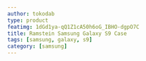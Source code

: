 ```yaml
---
author: tokodab
type: product
featimg: 1dGd1ya-qQ1Z1cA50h6oG_IBHO-dgpO7C
title: Ramstein Samsung Galaxy S9 Case
tags: [samsung, galaxy, s9]
category: [samsung]
---
```


